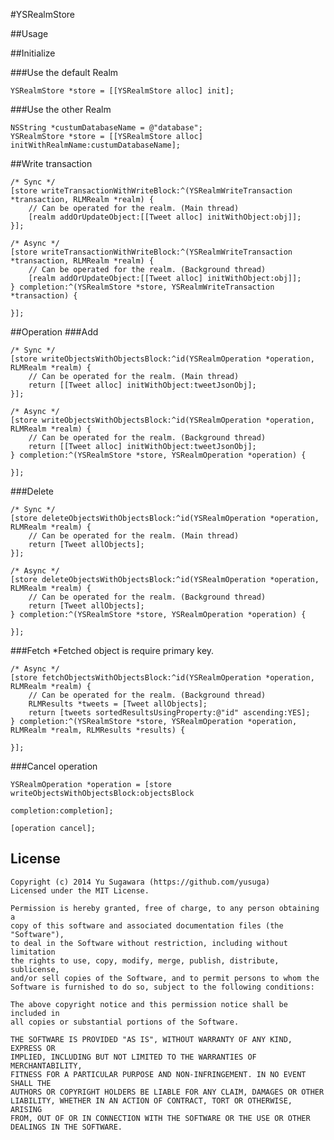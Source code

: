 #YSRealmStore

##Usage 

##Initialize

###Use the default Realm
```
YSRealmStore *store = [[YSRealmStore alloc] init];
```

###Use the other Realm
```
NSString *custumDatabaseName = @"database";
YSRealmStore *store = [[YSRealmStore alloc] initWithRealmName:custumDatabaseName];
```

##Write transaction
```
/* Sync */
[store writeTransactionWithWriteBlock:^(YSRealmWriteTransaction *transaction, RLMRealm *realm) {
    // Can be operated for the realm. (Main thread)
    [realm addOrUpdateObject:[[Tweet alloc] initWithObject:obj]];
}];

/* Async */
[store writeTransactionWithWriteBlock:^(YSRealmWriteTransaction *transaction, RLMRealm *realm) {
    // Can be operated for the realm. (Background thread)
    [realm addOrUpdateObject:[[Tweet alloc] initWithObject:obj]];
} completion:^(YSRealmStore *store, YSRealmWriteTransaction *transaction) {
        
}];
```

##Operation
###Add
```
/* Sync */
[store writeObjectsWithObjectsBlock:^id(YSRealmOperation *operation, RLMRealm *realm) {
    // Can be operated for the realm. (Main thread)
    return [[Tweet alloc] initWithObject:tweetJsonObj];
}];

/* Async */
[store writeObjectsWithObjectsBlock:^id(YSRealmOperation *operation, RLMRealm *realm) {
    // Can be operated for the realm. (Background thread)
    return [[Tweet alloc] initWithObject:tweetJsonObj];
} completion:^(YSRealmStore *store, YSRealmOperation *operation) {

}];
```

###Delete
```
/* Sync */
[store deleteObjectsWithObjectsBlock:^id(YSRealmOperation *operation, RLMRealm *realm) {
    // Can be operated for the realm. (Main thread)
    return [Tweet allObjects];
}];

/* Async */
[store deleteObjectsWithObjectsBlock:^id(YSRealmOperation *operation, RLMRealm *realm) {
    // Can be operated for the realm. (Background thread)
    return [Tweet allObjects];
} completion:^(YSRealmStore *store, YSRealmOperation *operation) {

}];
```

###Fetch
*Fetched object is require primary key.

```
/* Async */
[store fetchObjectsWithObjectsBlock:^id(YSRealmOperation *operation, RLMRealm *realm) {
    // Can be operated for the realm. (Background thread)
    RLMResults *tweets = [Tweet allObjects];
    return [tweets sortedResultsUsingProperty:@"id" ascending:YES];
} completion:^(YSRealmStore *store, YSRealmOperation *operation, RLMRealm *realm, RLMResults *results) {

}];
```

###Cancel operation
```
YSRealmOperation *operation = [store writeObjectsWithObjectsBlock:objectsBlock
                                                       completion:completion];

[operation cancel];
```

## License

    Copyright (c) 2014 Yu Sugawara (https://github.com/yusuga)
    Licensed under the MIT License.

    Permission is hereby granted, free of charge, to any person obtaining a
    copy of this software and associated documentation files (the "Software"),
    to deal in the Software without restriction, including without limitation
    the rights to use, copy, modify, merge, publish, distribute, sublicense,
    and/or sell copies of the Software, and to permit persons to whom the
    Software is furnished to do so, subject to the following conditions:

    The above copyright notice and this permission notice shall be included in
    all copies or substantial portions of the Software.

    THE SOFTWARE IS PROVIDED "AS IS", WITHOUT WARRANTY OF ANY KIND, EXPRESS OR
    IMPLIED, INCLUDING BUT NOT LIMITED TO THE WARRANTIES OF MERCHANTABILITY,
    FITNESS FOR A PARTICULAR PURPOSE AND NON-INFRINGEMENT. IN NO EVENT SHALL THE
    AUTHORS OR COPYRIGHT HOLDERS BE LIABLE FOR ANY CLAIM, DAMAGES OR OTHER
    LIABILITY, WHETHER IN AN ACTION OF CONTRACT, TORT OR OTHERWISE, ARISING
    FROM, OUT OF OR IN CONNECTION WITH THE SOFTWARE OR THE USE OR OTHER
    DEALINGS IN THE SOFTWARE.
